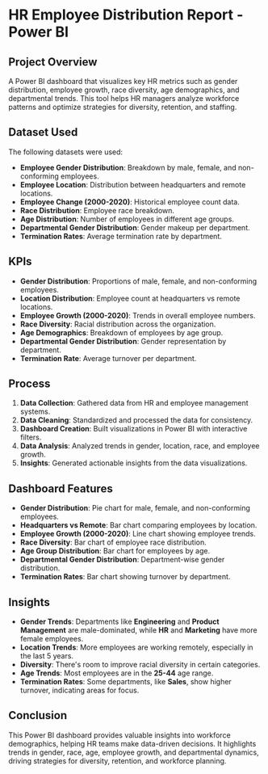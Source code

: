 # HR Employee Distribution Report - Power BI

## Project Overview
A Power BI dashboard that visualizes key HR metrics such as gender distribution, employee growth, race diversity, age demographics, and departmental trends. This tool helps HR managers analyze workforce patterns and optimize strategies for diversity, retention, and staffing.

## Dataset Used
The following datasets were used:

- **Employee Gender Distribution**: Breakdown by male, female, and non-conforming employees.
- **Employee Location**: Distribution between headquarters and remote locations.
- **Employee Change (2000-2020)**: Historical employee count data.
- **Race Distribution**: Employee race breakdown.
- **Age Distribution**: Number of employees in different age groups.
- **Departmental Gender Distribution**: Gender makeup per department.
- **Termination Rates**: Average termination rate by department.

## KPIs

- **Gender Distribution**: Proportions of male, female, and non-conforming employees.
- **Location Distribution**: Employee count at headquarters vs remote locations.
- **Employee Growth (2000-2020)**: Trends in overall employee numbers.
- **Race Diversity**: Racial distribution across the organization.
- **Age Demographics**: Breakdown of employees by age group.
- **Departmental Gender Distribution**: Gender representation by department.
- **Termination Rate**: Average turnover per department.

## Process

1. **Data Collection**: Gathered data from HR and employee management systems.
2. **Data Cleaning**: Standardized and processed the data for consistency.
3. **Dashboard Creation**: Built visualizations in Power BI with interactive filters.
4. **Data Analysis**: Analyzed trends in gender, location, race, and employee growth.
5. **Insights**: Generated actionable insights from the data visualizations.

## Dashboard Features

- **Gender Distribution**: Pie chart for male, female, and non-conforming employees.
- **Headquarters vs Remote**: Bar chart comparing employees by location.
- **Employee Growth (2000-2020)**: Line chart showing employee trends.
- **Race Diversity**: Bar chart of employee race distribution.
- **Age Group Distribution**: Bar chart for employees by age.
- **Departmental Gender Distribution**: Department-wise gender distribution.
- **Termination Rates**: Bar chart showing turnover by department.

## Insights

- **Gender Trends**: Departments like **Engineering** and **Product Management** are male-dominated, while **HR** and **Marketing** have more female employees.
- **Location Trends**: More employees are working remotely, especially in the last 5 years.
- **Diversity**: There's room to improve racial diversity in certain categories.
- **Age Trends**: Most employees are in the **25-44** age range.
- **Termination Rates**: Some departments, like **Sales**, show higher turnover, indicating areas for focus.

## Conclusion
<a href=''></a>
This Power BI dashboard provides valuable insights into workforce demographics, helping HR teams make data-driven decisions. It highlights trends in gender, race, age, employee growth, and departmental dynamics, driving strategies for diversity, retention, and workforce planning.
